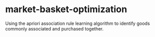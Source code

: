 # market-basket-optimization
Using the apriori association rule learning algorithm to identify goods commonly associated and purchased together.
